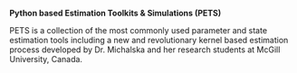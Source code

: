 **Python based Estimation Toolkits & Simulations (PETS)**

PETS is a collection of the most commonly used parameter and state estimation tools including a new and revolutionary kernel based estimation process developed by Dr. Michalska and her research students at McGill University, Canada.
